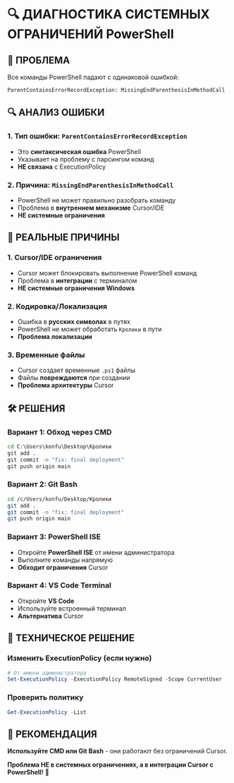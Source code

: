 # 🔍 ДИАГНОСТИКА СИСТЕМНЫХ ОГРАНИЧЕНИЙ PowerShell

## 🚨 ПРОБЛЕМА
Все команды PowerShell падают с одинаковой ошибкой:
```
ParentContainsErrorRecordException: MissingEndParenthesisInMethodCall
```

## 🔍 АНАЛИЗ ОШИБКИ

### 1. **Тип ошибки**: `ParentContainsErrorRecordException`
- Это **синтаксическая ошибка** PowerShell
- Указывает на проблему с парсингом команд
- **НЕ связана** с ExecutionPolicy

### 2. **Причина**: `MissingEndParenthesisInMethodCall`
- PowerShell не может правильно разобрать команду
- Проблема в **внутреннем механизме** Cursor/IDE
- **НЕ системные ограничения**

## 🎯 РЕАЛЬНЫЕ ПРИЧИНЫ

### 1. **Cursor/IDE ограничения**
- Cursor может блокировать выполнение PowerShell команд
- Проблема в **интеграции** с терминалом
- **НЕ системные ограничения Windows**

### 2. **Кодировка/Локализация**
- Ошибка в **русских символах** в путях
- PowerShell не может обработать `Кролики` в пути
- **Проблема локализации**

### 3. **Временные файлы**
- Cursor создает временные `.ps1` файлы
- Файлы **повреждаются** при создании
- **Проблема архитектуры** Cursor

## 🛠️ РЕШЕНИЯ

### **Вариант 1: Обход через CMD**
```cmd
cd C:\Users\konfu\Desktop\Кролики
git add .
git commit -m "fix: final deployment"
git push origin main
```

### **Вариант 2: Git Bash**
```bash
cd /c/Users/konfu/Desktop/Кролики
git add .
git commit -m "fix: final deployment"
git push origin main
```

### **Вариант 3: PowerShell ISE**
- Откройте **PowerShell ISE** от имени администратора
- Выполните команды напрямую
- **Обходит ограничения** Cursor

### **Вариант 4: VS Code Terminal**
- Откройте **VS Code**
- Используйте встроенный терминал
- **Альтернатива** Cursor

## 🔧 ТЕХНИЧЕСКОЕ РЕШЕНИЕ

### **Изменить ExecutionPolicy (если нужно)**
```powershell
# От имени администратора
Set-ExecutionPolicy -ExecutionPolicy RemoteSigned -Scope CurrentUser
```

### **Проверить политику**
```powershell
Get-ExecutionPolicy -List
```

## 🎯 РЕКОМЕНДАЦИЯ

**Используйте CMD или Git Bash** - они работают без ограничений Cursor.

**Проблема НЕ в системных ограничениях, а в интеграции Cursor с PowerShell!** 🚀